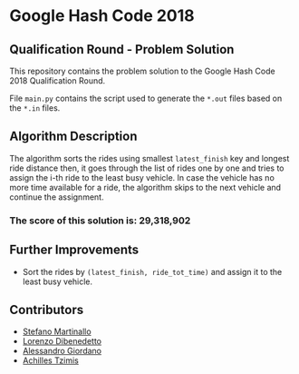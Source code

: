 # Google Hash Code 2018
## Qualification Round - Problem Solution

This repository contains the problem solution to the Google Hash Code 2018
Qualification Round.

File `main.py` contains the script used to generate the `*.out` files based on
the `*.in` files.

## Algorithm Description

The algorithm sorts the rides using smallest `latest_finish` key and longest ride
distance then, it goes through the list of rides one by one and tries to assign the
i-th ride to the least busy vehicle. In case the vehicle has no more time available for
a ride, the algorithm skips to the next vehicle and continue the assignment.

### The score of this solution is: **29,318,902**

## Further Improvements

  * Sort the rides by `(latest_finish, ride_tot_time)`  and assign it to the
    least busy vehicle.

## Contributors

  * [Stefano Martinallo](https://github.com/nallo)
  * [Lorenzo Dibenedetto](https://www.facebook.com/cielodipintodiblu)
  * [Alessandro Giordano](https://www.facebook.com/deimos2346)
  * [Achilles Tzimis](https://www.facebook.com/achilles.tzimis)
